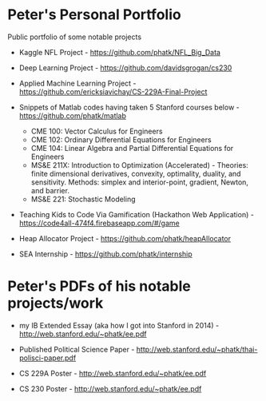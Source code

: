 # Peter's Personal Portfolio
Public portfolio of some notable projects 

* Kaggle NFL Project - https://github.com/phatk/NFL_Big_Data

* Deep Learning Project - https://github.com/davidsgrogan/cs230

* Applied Machine Learning Project - https://github.com/ericksiavichay/CS-229A-Final-Project

* Snippets of Matlab codes having taken 5 Stanford courses below - https://github.com/phatk/matlab
    * CME 100: Vector Calculus for Engineers
    * CME 102: Ordinary Differential Equations for Engineers
    * CME 104: Linear Algebra and Partial Differential Equations for Engineers
    * MS&E 211X: Introduction to Optimization (Accelerated) - Theories: finite dimensional derivatives, convexity, optimality, duality, and sensitivity. Methods: simplex and interior-point, gradient, Newton, and barrier.
    * MS&E 221: Stochastic Modeling

* Teaching Kids to Code Via Gamification (Hackathon Web Application) - https://code4all-474f4.firebaseapp.com/#/game

* Heap Allocator Project - https://github.com/phatk/heapAllocator

* SEA Internship - https://github.com/phatk/internship

# Peter's PDFs of his notable projects/work

* my IB Extended Essay (aka how I got into Stanford in 2014) - http://web.stanford.edu/~phatk/ee.pdf

* Published Political Science Paper - http://web.stanford.edu/~phatk/thai-polisci-paper.pdf

* CS 229A Poster - http://web.stanford.edu/~phatk/ee.pdf

* CS 230 Poster - http://web.stanford.edu/~phatk/ee.pdf
